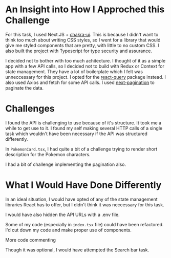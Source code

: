 # An Insight into How I Approched this Challenge

For this task, I used Next.JS + [chakra-ui](https://github.com/chakra-ui/chakra-ui). This is because I didn't want to think too much about writing CSS styles, so
I went for a library that would give me styled components that are pretty, with little to no custom CSS. I also built the project with Typescript for type security and assurance.

I decided not to bother with too much achitecture. I thought of it as a simple app with a few API calls, so I decided not to build with Redux or Context for state management. They have a lot of boilerplate which I felt was unneccessary for this project. I opted for the [react-query](https://react-query.tanstack.com/) package instead. I also used Axios and fetch for some API calls. I used [next-pagination](https://github.com/etchteam/next-pagination) to paginate the data.

# Challenges

I found the API is challenging to use because of it's structure. It took me a while to get use to it. I found my self making several HTTP calls of a single task which wouldn't have been necessary if the API was structured differently.

In `PokemonCard.tsx`, I had quite a bit of a challenge trying to render short description for the Pokemon characters.

I had a bit of challenge implementing the pagination also.

# What I Would Have Done Differently

In an ideal situation, I would have opted of any of the state management libraries React has to offer, but I didn't think it was neccessary for this task.

I would have also hidden the API URLs with a .env file.

Some of my code (especially in `index.tsx` file) could have been refactored. I'd cut down my code and make proper use of components.

More code commenting

Though it was optional, I would have attempted the Search bar task.

